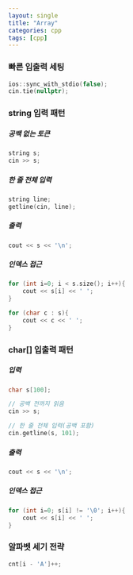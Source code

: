 ```yaml
---
layout: single
title: "Array"
categories: cpp
tags: [cpp]
---
```


### 빠른 입출력 세팅

```c++
ios::sync_with_stdio(false);
cin.tie(nullptr);
```

### string 입력 패턴

##### 공백 없는 토큰

```c++
string s;
cin >> s;
```

##### 한 줄 전체 입력

```c++
string line;
getline(cin, line);
```

##### 출력

```c++
cout << s << '\n';
```

##### 인덱스 접근

```c++
for (int i=0; i < s.size(); i++){
    cout << s[i] << ' ';
}

for (char c : s){
    cout << c << ' ';
}
```

### char[] 입출력 패턴

##### 입력

```c++
char s[100];

// 공백 전까지 읽음
cin >> s;

// 한 줄 전체 입력(공백 포함)
cin.getline(s, 101);
```

##### 출력

```c++
cout << s << '\n';
```

##### 인덱스 접근

```c++
for (int i=0; s[i] != '\0'; i++){
    cout << s[i] << ' ';
}
```

### 알파벳 세기 전략

```c++
cnt[i - 'A']++;
```

